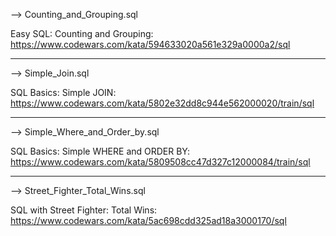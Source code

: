
--> Counting_and_Grouping.sql

Easy SQL: Counting and Grouping:
https://www.codewars.com/kata/594633020a561e329a0000a2/sql

*******************************************************************

--> Simple_Join.sql

SQL Basics: Simple JOIN:
https://www.codewars.com/kata/5802e32dd8c944e562000020/train/sql

*******************************************************************
--> Simple_Where_and_Order_by.sql

SQL Basics: Simple WHERE and ORDER BY:
https://www.codewars.com/kata/5809508cc47d327c12000084/train/sql

*******************************************************************

--> Street_Fighter_Total_Wins.sql

SQL with Street Fighter: Total Wins:
https://www.codewars.com/kata/5ac698cdd325ad18a3000170/sql
